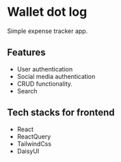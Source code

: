 # Wallet dot log

Simple expense tracker app.

## Features

- User authentication
- Social media authentication
- CRUD functionality.
- Search

## Tech stacks for frontend

- React
- ReactQuery
- TailwindCss
- DaisyUI
